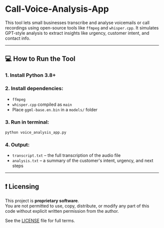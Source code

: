 # Call-Voice-Analysis-App

This tool lets small businesses transcribe and analyse voicemails or call recordings using open-source tools like `ffmpeg` and `whisper.cpp`. It simulates GPT-style analysis to extract insights like urgency, customer intent, and contact info.

---

## 💻 How to Run the Tool

### 1. Install Python 3.8+

### 2. Install dependencies:

- `ffmpeg`
- `whisper.cpp` compiled as `main`
- Place `ggml-base.en.bin` in a `models/` folder

### 3. Run in terminal:

```
python voice_analysis_app.py
```

### 4. Output:

- `transcript.txt` – the full transcription of the audio file
- `analysis.txt` – a summary of the customer's intent, urgency, and next steps

---

## ❗ Licensing

This project is **proprietary software**.  
You are not permitted to use, copy, distribute, or modify any part of this code without explicit written permission from the author.

See the [LICENSE](./LICENSE) file for full terms.
